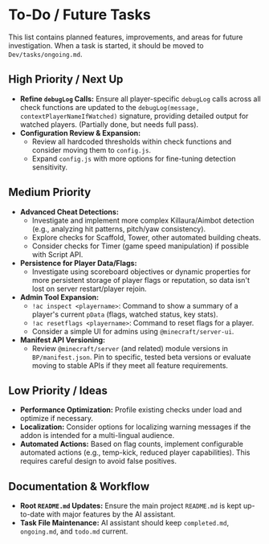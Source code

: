 # To-Do / Future Tasks

This list contains planned features, improvements, and areas for future investigation. When a task is started, it should be moved to `Dev/tasks/ongoing.md`.

## High Priority / Next Up
*   **Refine `debugLog` Calls:** Ensure all player-specific `debugLog` calls across all check functions are updated to the `debugLog(message, contextPlayerNameIfWatched)` signature, providing detailed output for watched players. (Partially done, but needs full pass).
*   **Configuration Review & Expansion:**
    *   Review all hardcoded thresholds within check functions and consider moving them to `config.js`.
    *   Expand `config.js` with more options for fine-tuning detection sensitivity.

## Medium Priority
*   **Advanced Cheat Detections:**
    *   Investigate and implement more complex Killaura/Aimbot detection (e.g., analyzing hit patterns, pitch/yaw consistency).
    *   Explore checks for Scaffold, Tower, other automated building cheats.
    *   Consider checks for Timer (game speed manipulation) if possible with Script API.
*   **Persistence for Player Data/Flags:**
    *   Investigate using scoreboard objectives or dynamic properties for more persistent storage of player flags or reputation, so data isn't lost on server restart/player rejoin.
*   **Admin Tool Expansion:**
    *   `!ac inspect <playername>`: Command to show a summary of a player's current `pData` (flags, watched status, key stats).
    *   `!ac resetflags <playername>`: Command to reset flags for a player.
    *   Consider a simple UI for admins using `@minecraft/server-ui`.
*   **Manifest API Versioning:**
    *   Review `@minecraft/server` (and related) module versions in `BP/manifest.json`. Pin to specific, tested beta versions or evaluate moving to stable APIs if they meet all feature requirements.

## Low Priority / Ideas
*   **Performance Optimization:** Profile existing checks under load and optimize if necessary.
*   **Localization:** Consider options for localizing warning messages if the addon is intended for a multi-lingual audience.
*   **Automated Actions:** Based on flag counts, implement configurable automated actions (e.g., temp-kick, reduced player capabilities). This requires careful design to avoid false positives.

## Documentation & Workflow
*   **Root `README.md` Updates:** Ensure the main project `README.md` is kept up-to-date with major features by the AI assistant.
*   **Task File Maintenance:** AI assistant should keep `completed.md`, `ongoing.md`, and `todo.md` current.
